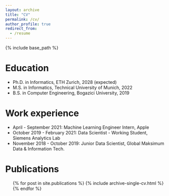 ```yaml
---
layout: archive
title: "CV"
permalink: /cv/
author_profile: true
redirect_from:
  - /resume
---
```


{% include base_path %}

Education
======
* Ph.D. in Informatics, ETH Zurich, 2028 (expected)
* M.S. in Informatics, Technical University of Munich, 2022
* B.S. in Computer Engineering, Bogazici University, 2019

Work experience
======
* April - September 2021: Machine Learning Engineer Intern, Apple
* October 2019 - February 2021: Data Scientist - Working Student, Siemens Analytics Lab
* November 2018 - October 2019: Junior Data Scientist, Global Maksimum Data & Information Tech.


Publications
======
  <ul>{% for post in site.publications %}
    {% include archive-single-cv.html %}
  {% endfor %}</ul>
  